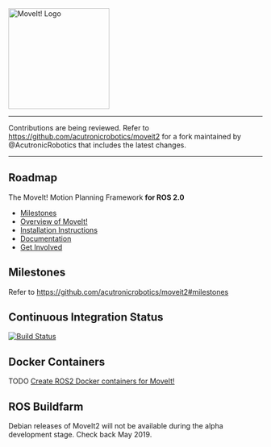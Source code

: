 <img src="http://moveit.ros.org/assets/images/moveit2_logo_black.png" alt="MoveIt! Logo" width="200"/>

-----

Contributions are being reviewed. Refer to https://github.com/acutronicrobotics/moveit2 for a fork maintained by @AcutronicRobotics that includes the latest changes.

-----


## Roadmap
The MoveIt! Motion Planning Framework **for ROS 2.0**

- [Milestones](#milestones)
- [Overview of MoveIt!](http://moveit.ros.org)
- [Installation Instructions](http://moveit.ros.org/install/)
- [Documentation](http://moveit.ros.org/documentation/)
- [Get Involved](http://moveit.ros.org/documentation/contributing/)

## Milestones
Refer to https://github.com/acutronicrobotics/moveit2#milestones

## Continuous Integration Status

[![Build Status](https://travis-ci.org/ros-planning/moveit2.svg?branch=master)](https://travis-ci.org/ros-planning/moveit2)

## Docker Containers

TODO [Create ROS2 Docker containers for MoveIt!](https://github.com/ros-planning/moveit2/issues/15)

## ROS Buildfarm

Debian releases of MoveIt2 will not be available during the alpha development stage. Check back May 2019.
